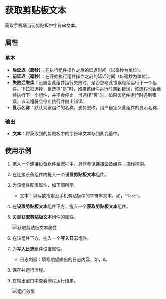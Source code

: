 # 获取剪贴板文本

获取手机端当前剪贴板中字符串文本。

## 属性

### 基本

- **后延迟（毫秒）**：在执行组件操作之后的延迟时间（以毫秒为单位）。
- **前延迟（毫秒）**：在开始执行组件操作之前的延迟时间（以毫秒为单位）。
- **失败后继续**：设置当此组件运行失败时，是否忽略此错误继续运行下一个组件。下拉框选择，当选择"是"时，如果该组件运行时遇到错误，该流程也会继续执行下一个组件，并不会停止；当选择"否"时，如果该组件运行时遇到错误，该流程将会停止执行并抛出错误。
- **显示名称**：默认为该组件的名称。支持更改，用户自定义此组件的显示名称。

### 输出

- **文本**：将获取到的剪贴板中的字符串文本存到此变量中。

## 使用示例

1. 拖入一个连接设备组件至流程中，具体参见[连接设备组件 - 操作样例](./MobileConnect.md)。
2. 在连接设备组件内拖入一个**设置剪贴板文本**组件。
3. 为该组件配置属性，如下图所示。

    - 文本：填写欲指定至手机剪贴板中的字符串文本，如，`"Test"`。

4. 在**设置剪贴板文本**组件下方，拖入一个**获取剪贴板文本**组件。
5. 设置**获取剪贴板文本**组件的属性。

    ![获取剪贴板文本属性](https://docimages.blob.core.chinacloudapi.cn/images/Activities/getclipboardtext20210319.png)

6. 在该组件下方，拖入一个**写入日志**组件。
7. 为**写入日志**组件设置属性。

    - 日志内容：填写期望输出的日志内容，如，`O`。

8. 保存并运行流程。
9. 在输出窗口中查看流程运行结果。

    ![运行效果](https://docimages.blob.core.chinacloudapi.cn/images/Activities/getclipboardtextresult20210319.png)